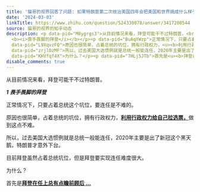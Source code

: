 ```yaml
---
title: '猫哥的视界回答了问题: 如果特朗普第二次统治美国四年会把美国和世界搞成什么样子？'
date: '2024-03-03'
linkTitle: https://www.zhihu.com/question/524330078/answer/3417200544
source: 猫哥的视界的知乎动态
description: <p data-pid="M0ygrgs3">从目前情况来看，拜登可能干不过特朗普。<br></p><p data-pid="nsZvJTUd"><b><i>1</i></b>
  <b><i>畏手畏脚的拜登</i></b></p><p data-pid="BuAqYWzp">正常情况下，只要占着总统这个坑位，要连任是不难的。</p><p
  data-pid="L9XqvzFQ">原因也很简单，占着总统的坑位，拥有行政权力，<u><b>利用行政权力给自己拉选票，</b></u>做到这点不难。</p><p
  data-pid="zrjlOzMF">所以，过去美国大选惯例就是总统一般能连任，2020年主要是出了新冠这个黑天鹅，特朗普才意外下台。</p><p data-pid="63TlzrwX">目前拜登虽然占着总统坑位，但是拜登要实现连任难度很大。</p><p
  data-pid="KHVfqf4X">为什么？</p><p data-pid="7HLj5JTb">首先是<u><b>拜登在任上总有点瞻前顾后 ...
disable_comments: true
---
```

<p data-pid="M0ygrgs3">从目前情况来看，拜登可能干不过特朗普。<br></p><p data-pid="nsZvJTUd"><b><i>1</i></b> <b><i>畏手畏脚的拜登</i></b></p><p data-pid="BuAqYWzp">正常情况下，只要占着总统这个坑位，要连任是不难的。</p><p data-pid="L9XqvzFQ">原因也很简单，占着总统的坑位，拥有行政权力，<u><b>利用行政权力给自己拉选票，</b></u>做到这点不难。</p><p data-pid="zrjlOzMF">所以，过去美国大选惯例就是总统一般能连任，2020年主要是出了新冠这个黑天鹅，特朗普才意外下台。</p><p data-pid="63TlzrwX">目前拜登虽然占着总统坑位，但是拜登要实现连任难度很大。</p><p data-pid="KHVfqf4X">为什么？</p><p data-pid="7HLj5JTb">首先是<u><b>拜登在任上总有点瞻前顾后 ...